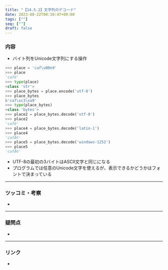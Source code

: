 ```yaml
---
title: "【14.5.2】文字列のデコード"
date: 2023-08-22T00:39:47+09:00
tags: [""]
seq: [""]
draft: false
---
```


### 内容
- バイト列をUnicode文字列にする操作

```python
>>> place = 'caf\u00e9'
>>> place
'café'
>>> type(place)
<class 'str'>
>>> place_bytes = place.encode('utf-8')
>>> place_bytes
b'caf\xc3\xa9'
>>> type(place_bytes)
<class 'bytes'>
>>> place2 = place_bytes.decode('utf-8')
>>> place2
'café'
>>> place4 = place_bytes.decode('latin-1')
>>> place4
'cafÃ©'
>>> place5 = place_bytes.decode('windows-1252')
>>> place5
'cafÃ©'
```
- UTF-8の最初の3バイトはASCII文字と同じになる
- プログラムでは任意のUnicode文字を使えるが、表示できるかどうかはフォントで決まっている

---
### ツッコミ・考察
- 

---
### 疑問点
- 


---
### リンク
- 